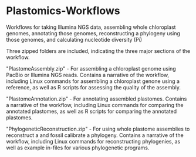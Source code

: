 # Plastomics-Workflows
Workflows for taking Illumina NGS data, assembling whole chloroplast genomes, annotating those genomes, reconstructing a phylogeny using those genomes, and calculating nucleotide diversity (Pi)

Three zipped folders are included, indicating the three major sections of the workflow.

"PlastomeAssembly.zip" - For assembling a chloroplast genome using PacBio or Illumina NGS reads. Contains a narrative of the workflow, including Linux commands for assembling a chloroplast genone using a reference, as well as R scripts for assessing the quality of the assembly.

"PlastomeAnnotation.zip" - For annotating assembled plastomes. Contains a narrative of the workflow, including Linux commands for comparing the annotated plastomes, as well as R scripts for comparing the annotated plastomes.

"PhylogeneticReconstruction.zip" - For using whole plastome assemblies to reconstruct a and fossil calibrate a phylogeny. Contains a narrative of the workflow, including Linux commands for reconstructing phylogenies, as well as example in-files for various phylogenetic programs.
